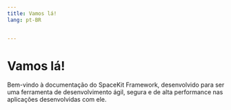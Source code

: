 ```yaml
---
title: Vamos lá!
lang: pt-BR


---
```


# Vamos lá!

Bem-vindo à documentação do SpaceKit Framework, desenvolvido para ser uma ferramenta de desenvolvimento ágil, segura e de alta performance nas aplicações desenvolvidas com ele.